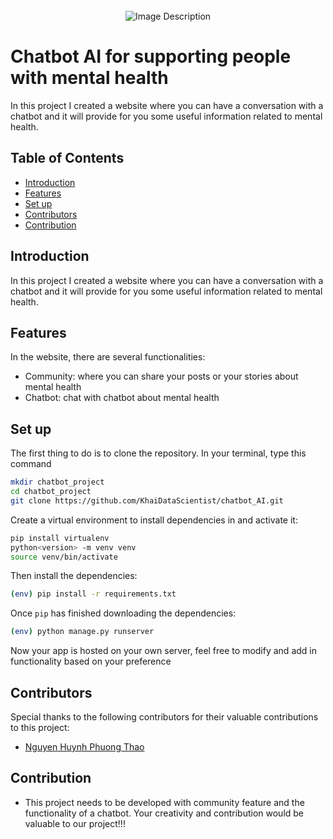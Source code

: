 <br>
<div align="center">
  <img src="https://images.prismic.io/intuzwebsite/d9daef05-a416-4e84-b0f8-2d5e2e3b58d8_A+Comprehensive+Guide+to+Building+an+AI+Chatbot%402x.png?auto=compress,format" alt="Image Description">
</div>

# Chatbot AI for supporting people with mental health

In this project I created a website where you can have a conversation with a chatbot and it will provide for you some useful information related to mental health.

## Table of Contents

- [Introduction](#introduction)
- [Features](#features)
- [Set up](#setup)
- [Contributors](#contributor)
- [Contribution](#contribution)


## Introduction
In this project I created a website where you can have a conversation with a chatbot and it will provide for you some useful information related to mental health.

## Features
In the website, there are several functionalities:
- Community: where you can share your posts or your stories about mental health 
- Chatbot: chat with chatbot about mental health
## Set up

The first thing to do is to clone the repository. In your terminal, type this command

```bash
mkdir chatbot_project
cd chatbot_project
git clone https://github.com/KhaiDataScientist/chatbot_AI.git
```

Create a virtual environment to install dependencies in and activate it:

```bash
pip install virtualenv
python<version> -m venv venv
source venv/bin/activate
```
Then install the dependencies:

```bash
(env) pip install -r requirements.txt
```

Once `pip` has finished downloading the dependencies:
```bash
(env) python manage.py runserver
```

Now your app is hosted on your own server, feel free to modify and add in functionality based on your preference

## Contributors

Special thanks to the following contributors for their valuable contributions to this project:

- [Nguyen Huynh Phuong Thao](https://github.com/phthao1)



## Contribution
- This project needs to be developed with community feature and the functionality of a chatbot. Your creativity and contribution would be valuable to our project!!!



